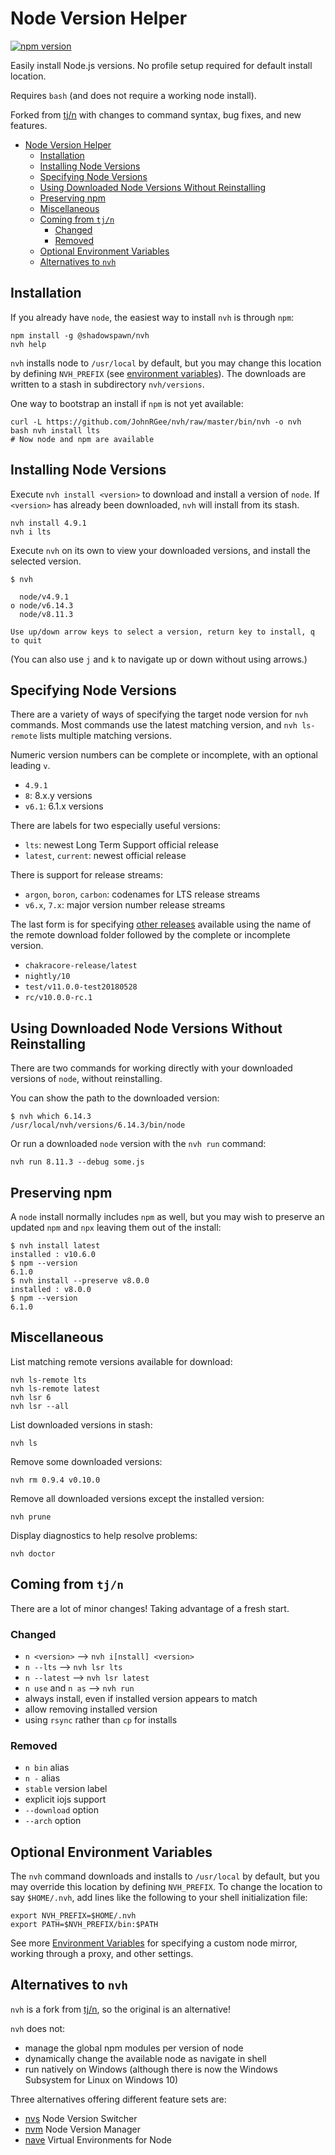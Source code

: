 # Node Version Helper

[![npm version](https://img.shields.io/npm/v/@shadowspawn/nvh.svg)](https://www.npmjs.com/package/@shadowspawn/nvh)

Easily install Node.js versions. No profile setup required for default install location.

Requires `bash` (and does not require a working node install).

Forked from [tj/n](https://github.com/tj/n) with changes to command syntax, bug fixes, and new features.

- [Node Version Helper](#node-version-helper)
    - [Installation](#installation)
    - [Installing Node Versions](#installing-node-versions)
    - [Specifying Node Versions](#specifying-node-versions)
    - [Using Downloaded Node Versions Without Reinstalling](#using-downloaded-node-versions-without-reinstalling)
    - [Preserving npm](#preserving-npm)
    - [Miscellaneous](#miscellaneous)
    - [Coming from `tj/n`](#coming-from-tjn)
        - [Changed](#changed)
        - [Removed](#removed)
    - [Optional Environment Variables](#optional-environment-variables)
    - [Alternatives to `nvh`](#alternatives-to-nvh)

## Installation

If you already have `node`, the easiest way to install `nvh` is through `npm`:

    npm install -g @shadowspawn/nvh
    nvh help

`nvh` installs node to `/usr/local` by default, but you may change this location by defining `NVH_PREFIX` (see [environment variables](#optional-environment-variables)). The downloads are written to a stash in subdirectory `nvh/versions`.

One way to bootstrap an install if `npm` is not yet available:

    curl -L https://github.com/JohnRGee/nvh/raw/master/bin/nvh -o nvh
    bash nvh install lts
    # Now node and npm are available

## Installing Node Versions

Execute `nvh install <version>` to download and install a version of `node`. If `<version>` has already been downloaded, `nvh` will install from its stash.

    nvh install 4.9.1
    nvh i lts

Execute `nvh` on its own to view your downloaded versions, and install the selected version.

    $ nvh

      node/v4.9.1
    ο node/v6.14.3
      node/v8.11.3

    Use up/down arrow keys to select a version, return key to install, q to quit

(You can also use `j` and `k` to navigate up or down without using arrows.)

## Specifying Node Versions

There are a variety of ways of specifying the target node version for `nvh` commands. Most commands use the latest matching version, and  `nvh ls-remote` lists multiple matching versions.

Numeric version numbers can be complete or incomplete, with an optional leading `v`.

- `4.9.1`
- `8`: 8.x.y versions
- `v6.1`: 6.1.x versions

There are labels for two especially useful versions:

- `lts`: newest Long Term Support official release
- `latest`, `current`: newest official release

There is support for release streams:

- `argon`, `boron`, `carbon`: codenames for LTS release streams
- `v6.x`, `7.x`: major version number release streams

The last form is for specifying [other releases](https://nodejs.org/download) available using the name of the remote download folder followed by the complete or incomplete version.

- `chakracore-release/latest`
- `nightly/10`
- `test/v11.0.0-test20180528`
- `rc/v10.0.0-rc.1`

## Using Downloaded Node Versions Without Reinstalling

There are two commands for working directly with your downloaded versions of `node`, without reinstalling.

You can show the path to the downloaded version:

    $ nvh which 6.14.3
    /usr/local/nvh/versions/6.14.3/bin/node

Or run a downloaded `node` version with the `nvh run` command:

    nvh run 8.11.3 --debug some.js

## Preserving npm

A `node` install normally includes `npm` as well, but you may wish to preserve an updated `npm` and `npx` leaving them out of the install:

    $ nvh install latest
    installed : v10.6.0
    $ npm --version
    6.1.0
    $ nvh install --preserve v8.0.0
    installed : v8.0.0
    $ npm --version
    6.1.0

## Miscellaneous

List matching remote versions available for download:

    nvh ls-remote lts
    nvh ls-remote latest
    nvh lsr 6
    nvh lsr --all

List downloaded versions in stash:

    nvh ls

Remove some downloaded versions:

    nvh rm 0.9.4 v0.10.0

Remove all downloaded versions except the installed version:

    nvh prune

Display diagnostics to help resolve problems:

    nvh doctor

## Coming from `tj/n`

There are a lot of minor changes! Taking advantage of a fresh start.

### Changed

- `n <version>` --> `nvh i[nstall] <version>`
- `n --lts` --> `nvh lsr lts`
- `n --latest` --> `nvh lsr latest`
- `n use` and `n as` --> `nvh run`
- always install, even if installed version appears to match
- allow removing installed version
- using `rsync` rather than `cp` for installs

### Removed

- `n bin` alias
- `n -` alias
- `stable` version label
- explicit iojs support
- `--download` option
- `--arch` option

## Optional Environment Variables

The `nvh` command downloads and installs to `/usr/local` by default, but you may override this location by defining `NVH_PREFIX`.
To change the location to say `$HOME/.nvh`, add lines like the following to your shell initialization file:

    export NVH_PREFIX=$HOME/.nvh
    export PATH=$NVH_PREFIX/bin:$PATH

See more [Environment Variables](./docs/environment-variables.md) for specifying a custom node mirror, working through a proxy, and other settings.

## Alternatives to `nvh`

`nvh` is a fork from [tj/n](https://github.com/tj/n), so the original is an alternative!

`nvh` does not:

- manage the global npm modules per version of node
- dynamically change the available node as navigate in shell
- run natively on Windows (although there is now the Windows Subsystem for Linux on Windows 10)

Three alternatives offering different feature sets are:

- [nvs](https://github.com/jasongin/nvs) Node Version Switcher
- [nvm](https://github.com/creationix/nvm) Node Version Manager
- [nave](https://github.com/isaacs/nave) Virtual Environments for Node
